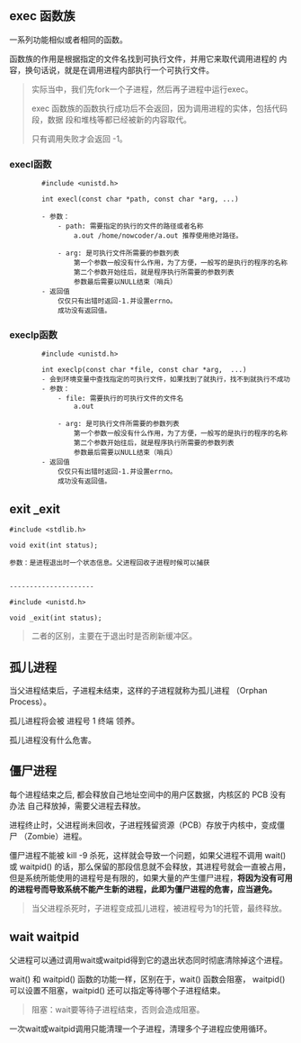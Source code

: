 ## exec 函数族

一系列功能相似或者相同的函数。

函数族的作用是根据指定的文件名找到可执行文件，并用它来取代调用进程的 内容，换句话说，就是在调用进程内部执行一个可执行文件。

> 实际当中，我们先fork一个子进程，然后再子进程中运行exec。
>
> exec 函数族的函数执行成功后不会返回，因为调用进程的实体，包括代码段，数据 段和堆栈等都已经被新的内容取代。
>
> 只有调用失败才会返回 -1。

### execl函数

```shell
        #include <unistd.h>

        int execl(const char *path, const char *arg, ...)

        - 参数：
            - path: 需要指定的执行的文件的路径或者名称
                a.out /home/nowcoder/a.out 推荐使用绝对路径。

            - arg: 是可执行文件所需要的参数列表
                第一个参数一般没有什么作用，为了方便，一般写的是执行的程序的名称
                第二个参数开始往后，就是程序执行所需要的参数列表
                参数最后需要以NULL结束（哨兵）
        - 返回值
            仅仅只有出错时返回-1.并设置errno。
            成功没有返回值。
```

### execlp函数

```shell
        #include <unistd.h>

        int execlp(const char *file, const char *arg,  ...)
        - 会到环境变量中查找指定的可执行文件，如果找到了就执行，找不到就执行不成功
        - 参数：
            - file: 需要执行的可执行文件的文件名
                a.out 

            - arg: 是可执行文件所需要的参数列表
                第一个参数一般没有什么作用，为了方便，一般写的是执行的程序的名称
                第二个参数开始往后，就是程序执行所需要的参数列表
                参数最后需要以NULL结束（哨兵）
        - 返回值
            仅仅只有出错时返回-1.并设置errno。
            成功没有返回值。
```

## exit _exit

```shell
#include <stdlib.h>

void exit(int status);

参数：是进程退出时一个状态信息。父进程回收子进程时候可以捕获


---------------------

#include <unistd.h>

void _exit(int status);
```

> 二者的区别，主要在于退出时是否刷新缓冲区。

## 孤儿进程

当父进程结束后，子进程未结束，这样的子进程就称为孤儿进程 （Orphan Process）。

孤儿进程将会被 进程号 1 终端 领养。

孤儿进程没有什么危害。

## 僵尸进程

每个进程结束之后, 都会释放自己地址空间中的用户区数据，内核区的 PCB 没有办法 自己释放掉，需要父进程去释放。

进程终止时，父进程尚未回收，子进程残留资源（PCB）存放于内核中，变成僵尸 （Zombie）进程。

僵尸进程不能被 kill -9 杀死，这样就会导致一个问题，如果父进程不调用 wait() 或 waitpid() 的话，那么保留的那段信息就不会释放，其进程号就会一直被占用， 但是系统所能使用的进程号是有限的，如果大量的产生僵尸进程，**将因为没有可用的进程号而导致系统不能产生新的进程，此即为僵尸进程的危害，应当避免。**

> 当父进程杀死时，子进程变成孤儿进程，被进程号为1的托管，最终释放。

## wait waitpid

父进程可以通过调用wait或waitpid得到它的退出状态同时彻底清除掉这个进程。

wait() 和 waitpid() 函数的功能一样，区别在于，wait() 函数会阻塞， waitpid() 可以设置不阻塞，waitpid() 还可以指定等待哪个子进程结束。

> 阻塞：wait要等待子进程结束，否则会造成阻塞。

一次wait或waitpid调用只能清理一个子进程，清理多个子进程应使用循环。
